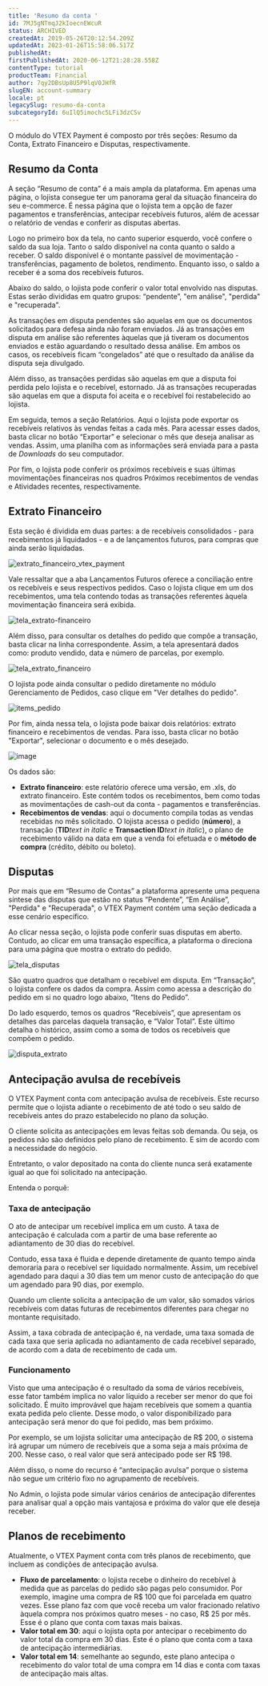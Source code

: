 ```yaml
---
title: 'Resumo da conta '
id: 7MJ5gNTmqJ2kIoecnEWcuR
status: ARCHIVED
createdAt: 2019-05-26T20:12:54.209Z
updatedAt: 2023-01-26T15:58:06.517Z
publishedAt: 
firstPublishedAt: 2020-06-12T21:28:28.558Z
contentType: tutorial
productTeam: Financial
author: 7qy2DBsUp8U5P9lqV0JHfR
slugEN: account-summary
locale: pt
legacySlug: resumo-da-conta
subcategoryId: 6uIlQ5imochc5LFi3dzCSv
---
```


O módulo do VTEX Payment é composto por três seções: Resumo da Conta, Extrato Financeiro e Disputas, respectivamente. 

## Resumo da Conta 
A seção “Resumo de conta” é a mais ampla da plataforma. Em apenas uma página, o lojista consegue ter um panorama geral da situação financeira do seu e-commerce. É nessa página que o lojista tem a opção de fazer pagamentos e transferências, antecipar recebíveis futuros, além de acessar o relatório de vendas e conferir as disputas abertas. 

Logo no primeiro box da tela, no canto superior esquerdo, você confere o saldo da sua loja. Tanto o saldo disponível na conta quanto o saldo a receber. O saldo disponível é o montante passível de movimentação - transferências, pagamento de boletos, rendimento. Enquanto isso, o saldo a receber é a soma dos recebíveis futuros.          

Abaixo do saldo, o lojista pode conferir o valor total envolvido nas disputas. Estas serão divididas em quatro grupos: “pendente”, "em análise", "perdida" e "recuperada". 

As transações em disputa pendentes são aquelas em que os documentos solicitados para defesa ainda não foram enviados. Já as transações em disputa em análise são referentes àquelas que já tiveram os documentos enviados e estão aguardando o resultado dessa análise. Em ambos os casos, os recebíveis ficam “congelados” até que o resultado da análise da disputa seja divulgado.

Além disso, as transações perdidas são aquelas em que a disputa foi perdida pelo lojista e o recebível, estornado. Já as transações recuperadas são aquelas em que a disputa foi aceita e o recebível foi restabelecido ao lojista.

Em seguida, temos a seção Relatórios. Aqui o lojista pode exportar os recebíveis relativos às vendas feitas a cada mês. Para acessar esses dados, basta clicar no botão “Exportar” e selecionar o mês que deseja analisar as vendas. Assim, uma planilha com as informações será enviada para a pasta de *Downloads* do seu computador.

Por fim, o lojista pode conferir os próximos recebíveis e suas últimas movimentações financeiras nos quadros Próximos recebimentos de vendas e Atividades recentes, respectivamente. 

## Extrato Financeiro 

Esta seção é dividida em duas partes: a de recebíveis consolidados - para recebimentos já liquidados - e a de lançamentos futuros, para compras que ainda serão liquidadas. 

![extrato_financeiro_vtex_payment](https://raw.githubusercontent.com/vtexdocs/help-center-content/refs/heads/main/docs/pt/tutorials/VTEX%20Payment/VTEX%20Payment%20overview/resumo-da-conta_1.png)

Vale ressaltar que a aba Lançamentos Futuros oferece a conciliação entre os recebíveis e seus respectivos pedidos. Caso o lojista clique em um dos recebimentos, uma tela contendo todas as transações referentes àquela movimentação financeira será exibida. 

![tela_extrato-financeiro](https://raw.githubusercontent.com/vtexdocs/help-center-content/refs/heads/main/docs/pt/tutorials/VTEX%20Payment/VTEX%20Payment%20overview/resumo-da-conta_2.png)

Além disso, para consultar os detalhes do pedido que compõe a transação, basta clicar na linha correspondente. Assim, a tela apresentará dados como: produto vendido, data e número de parcelas, por exemplo.

![tela_extrato_financeiro](https://raw.githubusercontent.com/vtexdocs/help-center-content/refs/heads/main/docs/pt/tutorials/VTEX%20Payment/VTEX%20Payment%20overview/resumo-da-conta_3.png)

O lojista pode ainda consultar o pedido diretamente no módulo Gerenciamento de Pedidos, caso clique em "Ver detalhes do pedido".

![items_pedido](https://raw.githubusercontent.com/vtexdocs/help-center-content/refs/heads/main/docs/pt/tutorials/VTEX%20Payment/VTEX%20Payment%20overview/resumo-da-conta_4.png)

Por fim, ainda nessa tela, o lojista pode baixar dois relatórios: extrato financeiro e recebimentos de vendas. Para isso, basta clicar no botão "Exportar", selecionar o documento e o mês desejado.

![image](https://raw.githubusercontent.com/vtexdocs/help-center-content/refs/heads/main/docs/pt/tutorials/VTEX%20Payment/VTEX%20Payment%20overview/resumo-da-conta_5.png)

Os dados são:

- __Extrato financeiro__: este relatório oferece uma versão, em .xls, do extrato financeiro. Este contém todos os recebimentos, bem como todas as movimentações de cash-out da conta - pagamentos e transferências.
- __Recebimentos de vendas__: aqui o documento compila todas as vendas recebidas no mês solicitado. O lojista acessa o pedido (__número__), a transação (__TID__*text in italic* e __Transaction ID__*text in italic*), o plano de recebimento válido na data em que a venda foi efetuada e o __método de compra__ (crédito, débito ou boleto).

## Disputas

Por mais que em “Resumo de Contas” a plataforma apresente uma pequena síntese das disputas que estão no status “Pendente”, “Em Análise”, "Perdida" e "Recuperada", o VTEX Payment contém uma seção dedicada a esse cenário específico.

Ao clicar nessa seção, o lojista pode conferir suas disputas em aberto. Contudo, ao clicar em uma transação específica, a plataforma o direciona para uma página que mostra o extrato do pedido.

![tela_disputas](https://raw.githubusercontent.com/vtexdocs/help-center-content/refs/heads/main/docs/pt/tutorials/VTEX%20Payment/VTEX%20Payment%20overview/resumo-da-conta_6.png)

São quatro quadros que detalham o recebível em disputa. Em “Transação”, o lojista confere os dados da compra. Assim como acessa a descrição do pedido em si no quadro logo abaixo, “Itens do Pedido”.

Do lado esquerdo, temos os quadros “Recebíveis”, que apresentam os detalhes das parcelas daquela transação, e “Valor Total”. Este último detalha o histórico, assim como a soma de todos os recebíveis que compõem o pedido.

![disputa_extrato](https://raw.githubusercontent.com/vtexdocs/help-center-content/refs/heads/main/docs/pt/tutorials/VTEX%20Payment/VTEX%20Payment%20overview/resumo-da-conta_7.png)

## Antecipação avulsa de recebíveis

O VTEX Payment conta com antecipação avulsa de recebíveis. Este recurso permite que o lojista adiante o recebimento de até todo o seu saldo de recebíveis antes do prazo estabelecido no plano da solução. 

O cliente solicita as antecipações em levas feitas sob demanda. Ou seja, os pedidos não são definidos pelo plano de recebimento. E sim de acordo com a necessidade do negócio. 

Entretanto, o valor depositado na conta do cliente nunca será exatamente igual ao que foi solicitado na antecipação.

Entenda o porquê:

### Taxa de antecipação

O ato de antecipar um recebível implica em um custo. A taxa de antecipação é calculada com a partir de uma base referente ao adiantamento de 30 dias do recebível. 

Contudo, essa taxa é fluida e depende diretamente de quanto tempo ainda demoraria para o recebível ser liquidado normalmente. Assim, um recebível agendado para daqui a 30 dias tem um menor custo de antecipação do que um agendado para 90 dias, por exemplo. 

Quando um cliente solicita a antecipação de um valor, são somados vários recebíveis com datas futuras de recebimentos diferentes para chegar no montante requisitado. 

Assim, a taxa cobrada de antecipação é, na verdade, uma taxa somada de cada taxa que seria aplicada no adiantamento de cada recebível separado, de acordo com a data de recebimento de cada um.

### Funcionamento

Visto que uma antecipação é o resultado da soma de vários recebíveis, esse fator também implica no valor líquido a receber ser menor do que foi solicitado. É muito improvável que hajam recebíveis que somem a quantia exata pedida pelo cliente. Desse modo, o valor disponibilizado para antecipação será menor do que foi pedido, mas bem próximo.

Por exemplo, se um lojista solicitar uma antecipação de R$ 200, o sistema irá agrupar um número de recebíveis que a soma seja a mais próxima de 200. Nesse caso, o real valor que será antecipado pode ser R$ 198. 

Além disso, o nome do recurso é “antecipação avulsa” porque o sistema não segue um critério fixo no agrupamento de recebíveis. 
 
No Admin, o lojista pode simular vários cenários de antecipação diferentes para analisar qual a opção mais vantajosa e próxima do valor que ele deseja receber. 

## Planos de recebimento

Atualmente, o VTEX Payment conta com três planos de recebimento, que incluem as condições de antecipação avulsa. 

- __Fluxo de parcelamento__: o lojista recebe o dinheiro do recebível à medida que as parcelas do pedido são pagas pelo consumidor. Por exemplo, imagine uma compra de R$ 100 que foi parcelada em quatro vezes. Esse plano faz com que você receba um valor fracionado relativo àquela compra nos próximos quatro meses - no caso, R$ 25 por mês. Esse é o plano que conta com taxas mais baixas.
- __Valor total em 30__: aqui o lojista opta por antecipar o recebimento do valor total da compra em 30 dias. Este é o plano que conta com a taxa de antecipação intermediárias. 
- __Valor total em 14__: semelhante ao segundo, este plano antecipa o recebimento do valor total de uma compra em 14 dias e conta com taxas de antecipação mais altas. 
